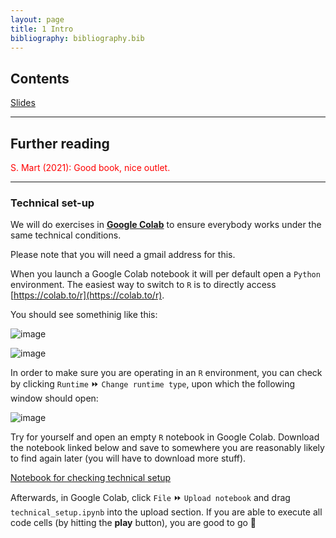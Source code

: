 ```yaml
---
layout: page
title: 1 Intro
bibliography: bibliography.bib
---
```


## Contents

[Slides](slides/slides_1.pdf)

***

## Further reading

<span style="color: red;">
S. Mart (2021): Good book, nice outlet.
</span>

***

### Technical set-up

We will do exercises in [**Google Colab**](https://www.youtube.com/watch?v=inN8seMm7UI) to ensure everybody works under the same technical conditions.

Please note that you will need a gmail address for this.

When you launch a Google Colab notebook it will per default open a `Python` environment.
The easiest way to switch to `R` is to directly access [https://colab.to/r](https://colab.to/r).

You should see somethinig like this:

![image](https://user-images.githubusercontent.com/63582944/113971994-228b1f00-983a-11eb-9df6-2435ff1e64bd.png)

![image](https://user-images.githubusercontent.com/63582944/113972134-667e2400-983a-11eb-8fb6-90126b718e09.png)

In order to make sure you are operating in an `R` environment, you can check by clicking `Runtime` ⏩ `Change runtime type`, upon which the following window should open:

![image](https://user-images.githubusercontent.com/63582944/113479801-5f998f00-9491-11eb-9e42-d595f3349a3c.png)

Try for yourself and open an empty `R` notebook in Google Colab.
Download the notebook linked below and save to somewhere you are reasonably likely to find again later (you will have to download more stuff). 

[Notebook for checking technical setup](technical_setup.ipynb)

Afterwards, in Google Colab, click `File` ⏩ `Upload notebook` and drag `technical_setup.ipynb` into the upload section.
If you are able to execute all code cells (by hitting the **play** button), you are good to go 👾

